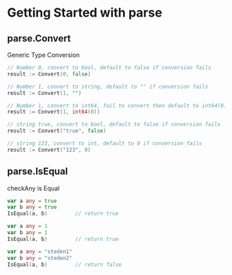 # Getting Started with parse
## parse.Convert
Generic Type Conversion
```go
// Number 0, convert to bool, default to false if conversion fails
result := Convert(0, false)

// Number 1, convert to string, default to "" if conversion fails
result := Convert(1, "")

// Number 1, convert to int64, fail to convert then default to int64(0)
result := Convert(1, int64(0))

// string true, convert to bool, default to false if conversion fails
result := Convert("true", false)

// string 123, convert to int, default to 0 if conversion fails
result := Convert("123", 0)
```

## parse.IsEqual
checkAny is Equal

```go
var a any = true
var b any = true
IsEqual(a, b)         // return true

var a any = 1
var b any = 1
IsEqual(a, b)         // return true

var a any = "steden1"
var b any = "steden2"
IsEqual(a, b)         // return false
```